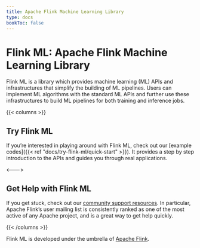 ```yaml
---
title: Apache Flink Machine Learning Library
type: docs
bookToc: false
---
```

<!--
Licensed to the Apache Software Foundation (ASF) under one
or more contributor license agreements.  See the NOTICE file
distributed with this work for additional information
regarding copyright ownership.  The ASF licenses this file
to you under the Apache License, Version 2.0 (the
"License"); you may not use this file except in compliance
with the License.  You may obtain a copy of the License at

  http://www.apache.org/licenses/LICENSE-2.0

Unless required by applicable law or agreed to in writing,
software distributed under the License is distributed on an
"AS IS" BASIS, WITHOUT WARRANTIES OR CONDITIONS OF ANY
KIND, either express or implied.  See the License for the
specific language governing permissions and limitations
under the License.
-->

# Flink ML: Apache Flink Machine Learning Library

Flink ML is a library which provides machine learning (ML) APIs and
infrastructures that simplify the building of ML pipelines. Users can implement
ML algorithms with the standard ML APIs and further use these infrastructures to
build ML pipelines for both training and inference jobs.

{{< columns >}}
## Try Flink ML

If you’re interested in playing around with Flink ML, check out our [example
codes]({{< ref "docs/try-flink-ml/quick-start" >}}). It provides a step by
step introduction to the APIs and guides you through real applications.

<--->

## Get Help with Flink ML

If you get stuck, check out our [community support
resources](https://flink.apache.org/community.html). In particular, Apache
Flink’s user mailing list is consistently ranked as one of the most active of
any Apache project, and is a great way to get help quickly.

{{< /columns >}}

Flink ML is developed under the umbrella of [Apache
Flink](https://flink.apache.org/).

